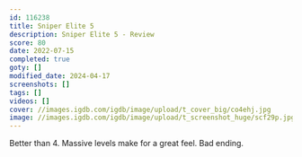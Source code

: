 ```yaml
---
id: 116238
title: Sniper Elite 5
description: Sniper Elite 5 - Review
score: 80
date: 2022-07-15
completed: true
goty: []
modified_date: 2024-04-17
screenshots: []
tags: []
videos: []
cover: //images.igdb.com/igdb/image/upload/t_cover_big/co4ehj.jpg
image: //images.igdb.com/igdb/image/upload/t_screenshot_huge/scf29p.jpg
---
```

Better than 4. Massive levels make for a great feel. Bad ending.
